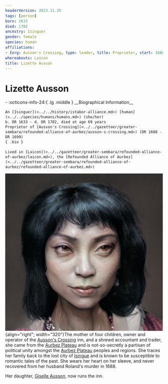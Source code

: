 ```yaml
---
headerVersion: 2023.11.25
tags: [person]
born: 1633
died: 1702
ancestry: Isinguer
gender: female
species: human
affiliations:
- {org: Ausson's Crossing, type: leader, title: Proprietor, start: 1688, end: 1699}
whereabouts: Laicon
title: Lizette Ausson
---
```

# Lizette Ausson
<div class="grid cards ext-narrow-margin ext-one-column" markdown>
- :octicons-info-24:{ .lg .middle } __Biographical Information__

    An [Isinguer](<../../history/istabor-alliance.md>) [human](<../../species/humans/humans.md>) (she/her)  
    b. DR 1633 - d. DR 1702, died at age 69 years  
    Proprietor of [Ausson's Crossing](<../../gazetteer/greater-sembara/refounded-alliance-of-aurbez/ausson-s-crossing.md>) (DR 1688 - DR 1699)  
    { .bio }

    Lived in [Laicon](<../../gazetteer/greater-sembara/refounded-alliance-of-aurbez/laicon.md>), the [Refounded Alliance of Aurbez](<../../gazetteer/greater-sembara/refounded-alliance-of-aurbez/refounded-alliance-of-aurbez.md>)
</div>


![Lisette Ausson](../../assets/lisette-ausson.png){align="right"; width="320"}The mother of four children, owner and operator of the [Ausson's Crossing](<../../gazetteer/greater-sembara/refounded-alliance-of-aurbez/ausson-s-crossing.md>) inn, and a shrewd accountant and trader, she came from the [Aurbez Plateau](<../../gazetteer/istaros-watershed/aurbez-plateau.md>) and is not-so-secretly a partisan of political unity amongst the [Aurbez Plateau](<../../gazetteer/istaros-watershed/aurbez-plateau.md>) peoples and regions. She traces her family back to the lost city of [Isingue](<../../gazetteer/istaros-watershed/isingue.md>) and is known to be susceptible to romantic tales of the past. She wears her heart on her sleeve, and never recovered from her husband Roland's murder in 1688.

Her daughter, [Giselle Ausson](<../sembarans/giselle-ausson.md>), now runs the inn.
